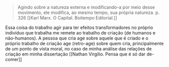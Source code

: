> Agindo sobre a natureza externa e modificando-a por meio desse movimento, ele modifica, ao mesmo tempo, sua própria natureza. p. 326 [[Karl Marx. O Capital. Boitempo Editorial.]]

Essa coisa do trabalho agir para ter efeitos transformadores no próprio indivíduo que trabalha me remete ao trabalho de criação (de humanos e não-humanos). A pessoa que cria age sobre aquele que é criado e o próprio trabalho de criação age (retro-age) sobre quem cria, principalmente de um ponto de vista moral, no caso de minha análise das relações de criação em minha dissertação [[Nathan Virgilio. Pensa que é só dar de-comer]]
